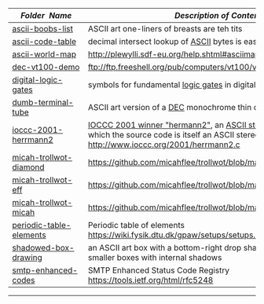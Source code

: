 |&nbsp;&nbsp;&nbsp;&nbsp;_Folder&nbsp;&nbsp;Name_&nbsp;&nbsp;&nbsp;&nbsp;| _Description of Contents_
|:----------------|--------------------------------------------------------------------------------------------------------------------------------------------------------
| [ascii-boobs-list](ascii-boobs-list.asc) |  ASCII art one-liners of breasts are teh tits 
| [ascii-code-table](ascii-code-table.asc) |  decimal intersect lookup of [ASCII](https://wikipedia.org/wiki/ASCII "American Standard Code for Information Interchange") bytes is easy to hex convert 
| [ascii-world-map](ascii-world-map.asc) |  <http://plewylli.sdf-eu.org/help.shtml#asciimap> 
| [dec-vt100-demo](dec-vt100-demo.asc) |  <ftp://ftp.freeshell.org/pub/computers/vt100/vt100.demo> 
| [digital-logic-gates](digital-logic-gates.asc) |  symbols for fundamental [logic gates](https://wikipedia.org/wiki/Logic_gate) in digital electronic schematics 
| [dumb-terminal-tube](dumb-terminal-tube.asc) |  ASCII art version of a [DEC](https://wikipedia.org/wiki/Digital_Equipment_Corporation "Digital Equipment Corporation") monochrome thin client like the [VT220](https://wikipedia.org/wiki/VT220) 
| [ioccc-2001-herrmann2](ioccc-2001-herrmann2.c) |  [IOCCC 2001 winner "hermann2"](http://www.ioccc.org/years.html#2001_herrmann2), an [ASCII stereogram](https://wikipedia.org/wiki/ASCII_stereogram) generator (for which the source code is itself an ASCII stereogram) <http://www.ioccc.org/2001/herrmann2.c> 
| [micah-trollwot-diamond](micah-trollwot-diamond.asc) |  <https://github.com/micahflee/trollwot/blob/master/ascii_art/diamond.txt> 
| [micah-trollwot-eff](micah-trollwot-eff.asc) |  <https://github.com/micahflee/trollwot/blob/master/ascii_art/eff.txt> 
| [micah-trollwot-micah](micah-trollwot-micah.asc) |  <https://github.com/micahflee/trollwot/blob/master/ascii_art/micah.txt> 
| [periodic-table-elements](periodic-table-elements.asc) |  Periodic table of elements <https://wiki.fysik.dtu.dk/gpaw/setups/setups.html#periodic-table> 
| [shadowed-box-drawing](shadowed-box-drawing.asc) |  an ASCII art box with a bottom-right drop shadow below several other smaller boxes with internal shadows 
| [smtp-enhanced-codes](smtp-enhanced-codes.asc) |  SMTP Enhanced Status Code Registry <https://tools.ietf.org/html/rfc5248> 

* * *

